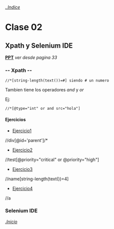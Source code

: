 *[..Indice](../../../#---indice---)*

# Clase 02
## Xpath y Selenium IDE

**[PPT](https://rodixxi.github.io/testingAutomation_Java_H_A_2017/clase01/clase1_y_clase2.pdf#page=33)** *ver desde pagina 33*

### -- Xpath --
```xpath
//*[string-length(text())=#] siendo # un numero
```
Tambien tiene los operadores *and* y *or*

Ej:
```xpath
//*[@type="int" or and src="hola"]
```

#### Ejercicios

- [Ejercicio1](https://rodixxi.github.io/testingAutomation_Java_H_A_2017/clase02/xpath%20ex2/1.html)

//div[@id='parent']/*
- [Ejercicio2](https://rodixxi.github.io/testingAutomation_Java_H_A_2017/clase02/xpath%20ex2/2.html)

//test[@priority="critical" or @priority="high"]
- [Ejercicio3](https://rodixxi.github.io/testingAutomation_Java_H_A_2017/clase02/xpath%20ex2/3.html)

//name[string-length(text())=4]
- [Ejercicio4](https://rodixxi.github.io/testingAutomation_Java_H_A_2017/clase02/xpath%20ex2/4.html)

//a

### Selenium IDE

*[.Inicio](#)*